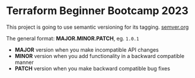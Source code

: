 # Terraform Beginner Bootcamp 2023

This project is going to use semantic versioning for its tagging.
[semver.org](https://semver.org)


The general format:
**MAJOR.MINOR.PATCH**, eg. `1.0.1`

- **MAJOR** version when you make incompatible API changes
- **MINOR** version when you add functionality in a backward compatible manner
- **PATCH** version when you make backward compatible bug fixes